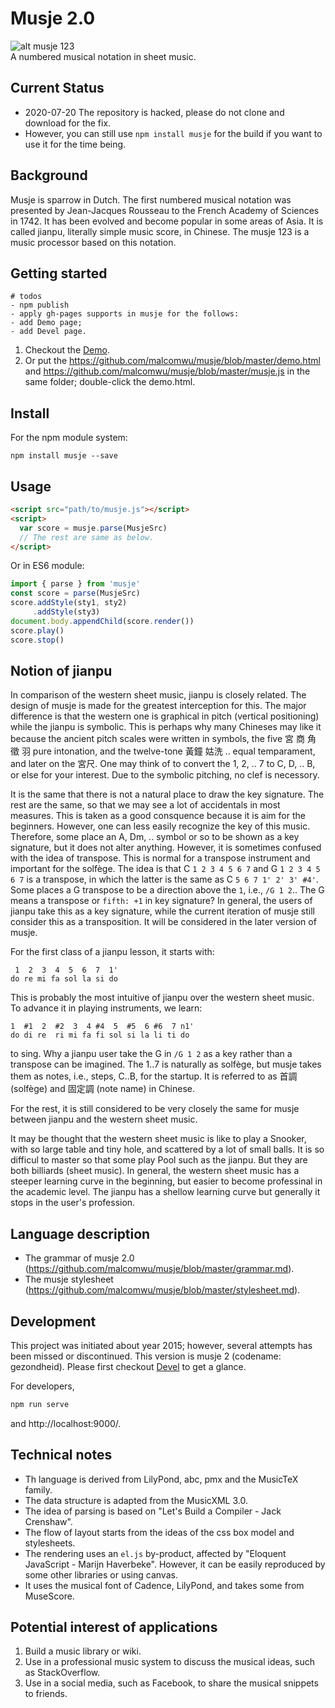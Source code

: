 # Musje 2.0

![alt musje 123](https://github.com/malcomwu/musje/blob/master/dist/assets/musje123-64x64.jpg)
<br>
A numbered musical notation in sheet music.

## Current Status
- 2020-07-20 The repository is hacked, please do not clone and download
  for the fix.
- However, you can still use `npm install musje` for the build if you
  want to use it for the time being.

## Background

Musje is sparrow in Dutch. The first numbered musical notation was
presented by Jean-Jacques Rousseau to the French Academy of
Sciences in 1742. It has been evolved and become popular in some
areas of Asia. It is called jianpu, literally simple music score, in Chinese.
The musje 123 is a music processor based on this notation.

## Getting started

~~~~~~~~~~~~~~~~~~~~~~~~~~~~~~~~~~~~~~~~~~~~~~~~~~~~~~~~~~~~~~~~~~~~~~~~~~~~
# todos
- npm publish
- apply gh-pages supports in musje for the follows:
- add Demo page;
- add Devel page.
~~~~~~~~~~~~~~~~~~~~~~~~~~~~~~~~~~~~~~~~~~~~~~~~~~~~~~~~~~~~~~~~~~~~~~~~~~~~

1. Checkout the [Demo]().
2. Or put the https://github.com/malcomwu/musje/blob/master/demo.html
and https://github.com/malcomwu/musje/blob/master/musje.js in the same folder; double-click the demo.html.

## Install

For the npm module system:

```shell
npm install musje --save
```

## Usage

```html
<script src="path/to/musje.js"></script>
<script>
  var score = musje.parse(MusjeSrc)
  // The rest are same as below.
</script>
```

Or in ES6 module:

```js
import { parse } from 'musje'
const score = parse(MusjeSrc)
score.addStyle(sty1, sty2)
     .addStyle(sty3)
document.body.appendChild(score.render())
score.play()
score.stop()
```

## Notion of jianpu

In comparison of the western sheet music, jianpu is closely related.
The design of musje is made for the greatest interception for this.
The major difference is that the western one is graphical in pitch
(vertical positioning) while the jianpu is symbolic.
This is perhaps why many Chineses may like it because the ancient pitch scales
were written in symbols, the five 宮 商 角 徵 羽 pure intonation,
and the twelve-tone 黃鐘 姑洗 .. equal temparament, and later on the 宮尺.
One may think of to convert the 1, 2, .. 7 to C, D, .. B,
or else for your interest.
Due to the symbolic pitching, no clef is necessory.

It is the same that there is not a natural place to draw the key signature.
The rest are the same, so that we may see a lot of accidentals in most measures.
This is taken as a good consquence because it is aim for the beginners.
However, one can less easily recognize the key of this music.
Therefore, some place an A, Dm, .. symbol or so to be shown as a key signature,
but it does not alter anything.
However, it is sometimes confused with the idea of transpose.
This is normal for a transpose instrument and important for the solfège.
The idea is that C `1 2 3 4 5 6 7` and G `1 2 3 4 5 6 7` is a transpose,
in which the latter is the same as C `5 6 7 1' 2' 3' #4'`.
Some places a G transpose to be a direction above the `1`, i.e., `/G 1 2`..
The G means a transpose or `fifth: +1` in key signature?
In general, the users of jianpu take this as a key signature,
while the current iteration of musje still consider this as a transposition.
It will be considered in the later version of musje.

For the first class of a jianpu lesson, it starts with:
```
 1  2  3  4  5  6  7  1'
do re mi fa sol la si do
```
This is probably the most intuitive of jianpu over the western sheet music.
To advance it in playing instruments, we learn:
```
1  #1  2  #2  3  4 #4  5  #5  6 #6  7 n1'
do di re  ri mi fa fi sol si la li ti do
```
to sing. Why a jianpu user take the G in `/G 1 2` as a key rather than
a transpose can be imagined. The 1..7 is naturally as solfège, but musje
takes them as notes, i.e., steps, C..B, for the startup.
It is referred to as 首調 (solfège) and 固定調 (note name) in Chinese.

For the rest, it is still considered to be very closely the same for musje
between jianpu and the western sheet music.

It may be thought that the western sheet music is like to play a Snooker,
with so large table and tiny hole, and scattered by a lot of small balls.
It is so difficul to master so that some play Pool such as the jianpu.
But they are both billiards (sheet music).
In general, the western sheet music has a steeper learning curve
in the beginning, but easier to become professinal in the academic level.
The jianpu has a shellow learning curve but generally it stops in the
user's profession.

## Language description

- The grammar of musje 2.0 (https://github.com/malcomwu/musje/blob/master/grammar.md).
- The musje stylesheet (https://github.com/malcomwu/musje/blob/master/stylesheet.md).

## Development
This project was initiated about year 2015; however, several attempts
has been missed or discontinued.
This version is musje 2 (codename: gezondheid).
Please first checkout [Devel]() to get a glance.

For developers,

```sh
npm run serve
```

and http://localhost:9000/.

## Technical notes
- Th language is derived from LilyPond, abc, pmx and the MusicTeX family.
- The data structure is adapted from the MusicXML 3.0.
- The idea of parsing is based on "Let's Build a Compiler - Jack Crenshaw".
- The flow of layout starts from the ideas of the css box model and stylesheets.
- The rendering uses an `el.js` by-product, affected by
  "Eloquent JavaScript - Marijn Haverbeke".
  However, it can be easily reproduced by some other libraries or using canvas.
- It uses the musical font of Cadence, LilyPond, and takes some from MuseScore.

## Potential interest of applications
1. Build a music library or wiki.
2. Use in a professional music system to discuss the musical ideas, such as StackOverflow.
3. Use in a social media, such as Facebook, to share the musical snippets to friends.

